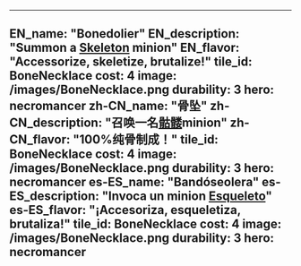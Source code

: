 ---

EN_name: "Bonedolier"
EN_description: "Summon a <a href = '../en/unknown_type000#MinionSkeleton'>Skeleton</a> minion"
EN_flavor: "Accessorize, skeletize, brutalize!"
tile_id: BoneNecklace
cost: 4
image: /images/BoneNecklace.png
durability: 3
hero: necromancer
zh-CN_name: "骨坠"
zh-CN_description: "召唤一名<a href = '../zh_cn/unknown_type000#MinionSkeleton'>骷髅</a>minion"
zh-CN_flavor: "100%纯骨制成！"
tile_id: BoneNecklace
cost: 4
image: /images/BoneNecklace.png
durability: 3
hero: necromancer
es-ES_name: "Bandóseolera"
es-ES_description: "Invoca un minion <a href = '../es_es/unknown_type000#MinionSkeleton'>Esqueleto</a>"
es-ES_flavor: "¡Accesoriza, esqueletiza, brutaliza!"
tile_id: BoneNecklace
cost: 4
image: /images/BoneNecklace.png
durability: 3
hero: necromancer
---